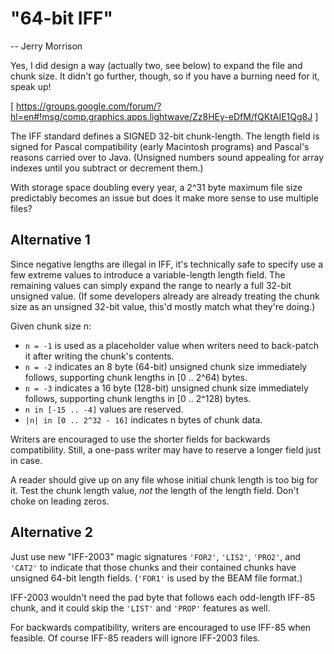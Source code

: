"64-bit IFF"
============

-- Jerry Morrison

Yes, I did design a way (actually two, see below) to expand the file and chunk size. It didn't go further, though, so if you have a burning need for it, speak up!

[ https://groups.google.com/forum/?hl=en#!msg/comp.graphics.apps.lightwave/Zz8HEy-eDfM/fQKtAIE1Qg8J ]

The IFF standard defines a SIGNED 32-bit chunk-length. The length field is signed for Pascal compatibility (early Macintosh programs) and Pascal's reasons carried over to Java. (Unsigned numbers sound appealing for array indexes until you subtract or decrement them.)

With storage space doubling every year, a 2^31 byte maximum file size predictably becomes an issue but does it make more sense to use multiple files?


## Alternative 1

Since negative lengths are illegal in IFF, it's technically safe to specify use a few extreme values to introduce a variable-length length field. The remaining values can simply expand the range to nearly a full 32-bit unsigned value. (If some developers already are already treating the chunk size as an unsigned 32-bit value, this'd mostly match what they're doing.)

Given chunk size n:

* ```n = -1``` is used as a placeholder value when writers need to back-patch it after writing the chunk's contents.
* ```n = -2``` indicates an 8 byte (64-bit) unsigned chunk size immediately follows, supporting chunk lengths in [0 .. 2^64) bytes.
* ```n = -3``` indicates a 16 byte (128-bit) unsigned chunk size immediately follows, supporting chunk lengths in [0 .. 2^128) bytes.
* ```n in [-15 .. -4]``` values are reserved.
* ```|n| in [0 .. 2^32 - 16]``` indicates n bytes of chunk data.

Writers are encouraged to use the shorter fields for backwards compatibility. Still, a one-pass writer may have to reserve a longer field just in case.

A reader should give up on any file whose initial chunk length is too big for it. Test the chunk length value, *not* the length of the length field. Don't choke on leading zeros.


## Alternative 2

Just use new "IFF-2003" magic signatures ```'FOR2'```, ```'LIS2'```, ```'PRO2'```, and ```'CAT2'``` to indicate that those chunks and their contained chunks have unsigned 64-bit length fields. (```'FOR1'``` is used by the BEAM file format.)

IFF-2003 wouldn't need the pad byte that follows each odd-length IFF-85 chunk, and it could skip the ```'LIST'``` and ```'PROP'``` features as well.

For backwards compatibility, writers are encouraged to use IFF-85 when feasible. Of course IFF-85 readers will ignore IFF-2003 files.
